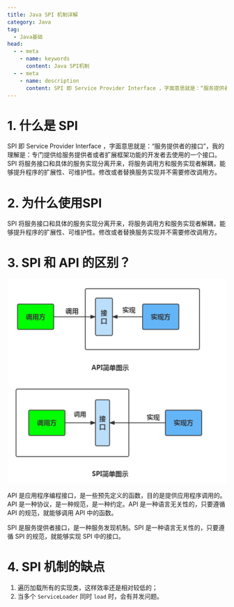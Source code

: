 ```yaml
---
title: Java SPI 机制详解
category: Java
tag:
  - Java基础
head:
  - - meta
    - name: keywords
      content: Java SPI机制
  - - meta
    - name: description
      content: SPI 即 Service Provider Interface ，字面意思就是：“服务提供者的接口”，我的理解是：专门提供给服务提供者或者扩展框架功能的开发者去使用的一个接口。SPI 将服务接口和具体的服务实现分离开来，将服务调用方和服务实现者解耦，能够提升程序的扩展性、可维护性。修改或者替换服务实现并不需要修改调用方。
---
```


# 1. 什么是 SPI

SPI 即 Service Provider Interface ，字面意思就是：“服务提供者的接口”，我的理解是：专门提供给服务提供者或者扩展框架功能的开发者去使用的一个接口。SPI 将服务接口和具体的服务实现分离开来，将服务调用方和服务实现者解耦，能够提升程序的扩展性、可维护性。修改或者替换服务实现并不需要修改调用方。

# 2. 为什么使用SPI

SPI 将服务接口和具体的服务实现分离开来，将服务调用方和服务实现者解耦，能够提升程序的扩展性、可维护性。修改或者替换服务实现并不需要修改调用方。

# 3. SPI 和 API 的区别？

![](../images/image-15.png)

API 是应用程序编程接口，是一些预先定义的函数，目的是提供应用程序调用的。API 是一种协议，是一种规范，是一种约定。API 是一种语言无关性的，只要遵循 API 的规范，就能够调用 API 中的函数。

SPI 是服务提供者接口，是一种服务发现机制。SPI 是一种语言无关性的，只要遵循 SPI 的规范，就能够实现 SPI 中的接口。

# 4. SPI 机制的缺点

1. 遍历加载所有的实现类，这样效率还是相对较低的；
2. 当多个 `ServiceLoader` 同时 `load` 时，会有并发问题。





